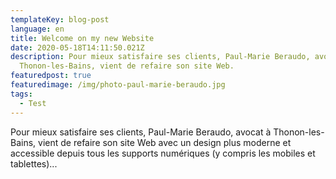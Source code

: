 ```yaml
---
templateKey: blog-post
language: en
title: Welcome on my new Website
date: 2020-05-18T14:11:50.021Z
description: Pour mieux satisfaire ses clients, Paul-Marie Beraudo, avocat à
  Thonon-les-Bains, vient de refaire son site Web.
featuredpost: true
featuredimage: /img/photo-paul-marie-beraudo.jpg
tags:
  - Test
---
```

Pour mieux satisfaire ses clients, Paul-Marie Beraudo, avocat à Thonon-les-Bains, vient de refaire son site Web avec un design plus moderne et accessible depuis tous les supports numériques (y compris les mobiles et tablettes)...